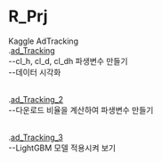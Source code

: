 # R_Prj

Kaggle AdTracking<br/>
.[ad_Tracking](01_ad_down_RT_Github.md)<br />
--cl_h, cl_d, cl_dh 파생변수 만들기<br />
--데이터 시각화<br /><br />

.[ad_Tracking_2](02_ad_down_WT_Github.md)<br />
--다운로드 비율을 계산하여 파생변수 만들기<br /><br />

.[ad_Tracking_3](03_ad_model_Github.md)<br />
--LightGBM 모델 적용시켜 보기
